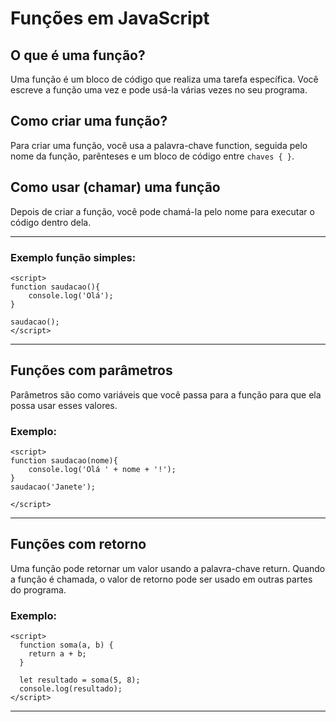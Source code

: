 # Funções em JavaScript
 
## O que é uma função?
Uma função é um bloco de código que realiza uma tarefa específica.
Você escreve a função uma vez e pode usá-la várias vezes no seu programa.
 
## Como criar uma função?
Para criar uma função, você usa a palavra-chave function, seguida pelo nome da função, parênteses e um bloco de código entre `chaves { }`.

## Como usar (chamar) uma função
Depois de criar a função, você pode chamá-la pelo nome para executar o código dentro dela.

---
 
### Exemplo função simples:
```
<script>
function saudacao(){
    console.log('Olá');
}
 
saudacao();
</script>
```
 
---

## Funções com parâmetros
Parâmetros são como variáveis que você passa para a função para que ela possa usar esses valores.

### Exemplo:
```
<script>
function saudacao(nome){
    console.log('Olá ' + nome + '!');
}
saudacao('Janete');
 
</script>
```
--- 
## Funções com retorno
Uma função pode retornar um valor usando a palavra-chave return.
Quando a função é chamada, o valor de retorno pode ser usado em outras partes do programa.

### Exemplo:
 
```
<script>
  function soma(a, b) {
    return a + b;
  }
 
  let resultado = soma(5, 8);
  console.log(resultado);
</script>
```
---
